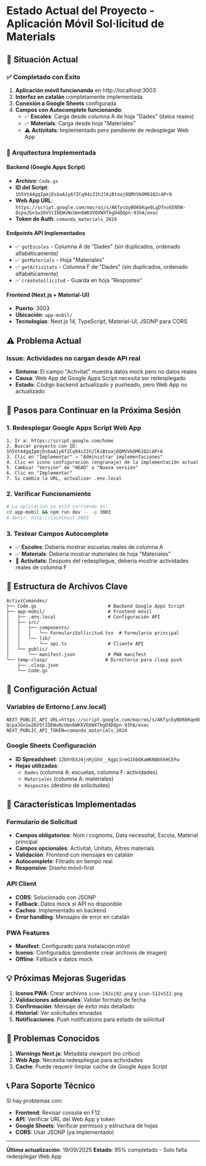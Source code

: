 # Estado Actual del Proyecto - Aplicación Móvil Sol·licitud de Materials

## 📍 Situación Actual

### ✅ Completado con Éxito
1. **Aplicación móvil funcionando** en http://localhost:3003
2. **Interfaz en catalán** completamente implementada
3. **Conexión a Google Sheets** configurada
4. **Campos con Autocomplete funcionando**:
   - ✅ **Escoles**: Carga desde columna A de hoja "Dades" (datos reales)
   - ✅ **Materials**: Carga desde hoja "Materiales"
   - ⚠️ **Activitats**: Implementado pero pendiente de redesplegar Web App

### 🔧 Arquitectura Implementada

#### Backend (Google Apps Script)
- **Archivo**: `Code.gs`
- **ID del Script**: `1h5Vt44gqIpmjDsbaA1y6fZCq94zZ1hJlKiBtoajOQMVVkOM61Q2cAPr6`
- **Web App URL**: `https://script.google.com/macros/s/AKfycbyBO6bKqe0LgDTnvEEN5N-QcpaJGn1w26VStIDEWvNcUmn6WKXVOXWXTkgD4DQpn-93hA/exec`
- **Token de Auth**: `comanda_materials_2024`

#### Endpoints API Implementados
- ✅ `getEscoles` - Columna A de "Dades" (sin duplicados, ordenado alfabéticamente)
- ✅ `getMaterials` - Hoja "Materiales"
- ✅ `getActivitats` - Columna F de "Dades" (sin duplicados, ordenado alfabéticamente)
- ✅ `createSollicitud` - Guarda en hoja "Respostes"

#### Frontend (Next.js + Material-UI)
- **Puerto**: 3003
- **Ubicación**: `app-mobil/`
- **Tecnologías**: Next.js 14, TypeScript, Material-UI, JSONP para CORS

## ⚠️ Problema Actual

### Issue: Actividades no cargan desde API real
- **Síntoma**: El campo "Activitat" muestra datos mock pero no datos reales
- **Causa**: Web App de Google Apps Script necesita ser redesplegado
- **Estado**: Código backend actualizado y pusheado, pero Web App no actualizado

## 🔄 Pasos para Continuar en la Próxima Sesión

### 1. Redesplegar Google Apps Script Web App
```
1. Ir a: https://script.google.com/home
2. Buscar proyecto con ID: 1h5Vt44gqIpmjDsbaA1y6fZCq94zZ1hJlKiBtoajOQMVVkOM61Q2cAPr6
3. Clic en "Implementar" → "Administrar implementaciones"
4. Clic en icono configuración (engranaje) de la implementación actual
5. Cambiar "Versión" de "HEAD" a "Nueva versión"
6. Clic en "Implementar"
7. Si cambia la URL, actualizar .env.local
```

### 2. Verificar Funcionamiento
```bash
# La aplicación ya está corriendo en:
cd app-mobil && npm run dev -- -p 3003
# Abrir: http://localhost:3003
```

### 3. Testear Campos Autocomplete
- ✅ **Escoles**: Debería mostrar escuelas reales de columna A
- ✅ **Materials**: Debería mostrar materiales de hoja "Materiales"
- 🔄 **Activitats**: Después del redespliegue, debería mostrar actividades reales de columna F

## 📁 Estructura de Archivos Clave

```
ActiviComandes/
├── Code.gs                          # Backend Google Apps Script
├── app-mobil/                       # Frontend móvil
│   ├── .env.local                   # Configuración API
│   ├── src/
│   │   ├── components/
│   │   │   └── FormulariSollicitud.tsx  # Formulario principal
│   │   └── lib/
│   │       └── api.ts               # Cliente API
│   └── public/
│       └── manifest.json            # PWA manifest
└── temp-clasp/                     # Directorio para clasp push
    ├── .clasp.json
    └── Code.gs
```

## 🔧 Configuración Actual

### Variables de Entorno (.env.local)
```
NEXT_PUBLIC_API_URL=https://script.google.com/macros/s/AKfycbyBO6bKqe0LgDTnvEEN5N-QcpaJGn1w26VStIDEWvNcUmn6WKXVOXWXTkgD4DQpn-93hA/exec
NEXT_PUBLIC_API_TOKEN=comanda_materials_2024
```

### Google Sheets Configuración
- **ID Spreadsheet**: `1ZbhYEXJ4jnRjGhV__KgpLSreGIbbGKaWKNQ6hkHCEFw`
- **Hojas utilizadas**:
  - `Dades` (columna A: escuelas, columna F: actividades)
  - `Materiales` (columna A: materiales)
  - `Respostes` (destino de solicitudes)

## 🚀 Características Implementadas

### Formulario de Solicitud
- **Campos obligatorios**: Nom i cognoms, Data necessitat, Escola, Material principal
- **Campos opcionales**: Activitat, Unitats, Altres materials
- **Validación**: Frontend con mensajes en catalán
- **Autocomplete**: Filtrado en tiempo real
- **Responsive**: Diseño móvil-first

### API Client
- **CORS**: Solucionado con JSONP
- **Fallback**: Datos mock si API no disponible
- **Cacheo**: Implementado en backend
- **Error handling**: Mensajes de error en catalán

### PWA Features
- **Manifest**: Configurado para instalación móvil
- **Iconos**: Configurados (pendiente crear archivos de imagen)
- **Offline**: Fallback a datos mock

## 💡 Próximas Mejoras Sugeridas

1. **Iconos PWA**: Crear archivos `icon-192x192.png` y `icon-512x512.png`
2. **Validaciones adicionales**: Validar formato de fecha
3. **Confirmación**: Mensaje de éxito más detallado
4. **Historial**: Ver solicitudes enviadas
5. **Notificaciones**: Push notifications para estado de solicitud

## 🐛 Problemas Conocidos

1. **Warnings Next.js**: Metadata viewport (no crítico)
2. **Web App**: Necesita redespliegue para actividades
3. **Cache**: Puede requerir limpiar cache de Google Apps Script

## 📞 Para Soporte Técnico

Si hay problemas con:
- **Frontend**: Revisar consola en F12
- **API**: Verificar URL del Web App y token
- **Google Sheets**: Verificar permisos y estructura de hojas
- **CORS**: Usar JSONP (ya implementado)

---
**Última actualización**: 19/09/2025
**Estado**: 95% completado - Solo falta redesplegar Web App
